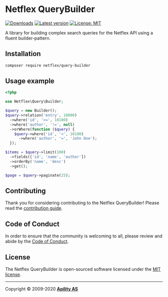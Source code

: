 # Netflex QueryBuilder

<a href="https://packagist.org/packages/netflex/query-builder/stats"><img src="https://img.shields.io/packagist/dm/netflex/query-builder" alt="Downloads"></a>
<a href="https://packagist.org/packages/netflex/query-builder"><img src="https://img.shields.io/packagist/v/netflex/query-builder?label=latest" alt="Latest version"></a>
<a href="https://opensource.org/licenses/MIT"><img src="https://img.shields.io/github/license/netflex-sdk/query-builder.svg" alt="License: MIT"></a>

A library for building complex search queries for the Netflex API using a fluent builder-pattern.

## Installation

```bash
composer require netflex/query-builder
```

## Usage example

```php
<?php

use Netflex\Query\Builder;

$query = new Builder();
$query->relation('entry', 10000)
  ->where('id', '>=', 10100)
  ->where('author', '!=', null)
  ->orWhere(function ($query) {
    $query->where('id', '<', 10100)
      ->where('author', '=', 'John Doe');
  });

$items = $query->limit(100)
  ->fields(['id', 'name', 'author'])
  ->orderBy('name', 'desc')
  ->get();

$page = $query->paginate(25);
```

## Contributing

Thank you for considering contributing to the Netflex QueryBuilder! Please read the [contribution guide](CONTRIBUTING.md).

## Code of Conduct

In order to ensure that the community is welcoming to all, please review and abide by the [Code of Conduct](CODE_OF_CONDUCT.md).

## License

The Netflex QueryBuilder is open-sourced software licensed under the [MIT license](LICENSE.md).

<hr>

Copyright &copy; 2009-2020 **[Apility AS](https://apility.no)**
